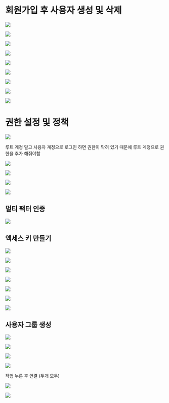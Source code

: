 # 회원가입 후 사용자 생성 및 삭제

![](./IMG/IAM.img/1.png)

![](./IMG/IAM.img/2.png)

![](./IMG/IAM.img/3.png)

![](./IMG/IAM.img/4.png)

![](./IMG/IAM.img/5.png)

![](./IMG/IAM.img/6.png)

![](./IMG/IAM.img/7.png)

![](./IMG/IAM.img/8.png)

![](./IMG/IAM.img/9.png)

# 권한 설정 및 정책

![](./IMG/IAM.img/10.png)

루트 계정 말고 사용자 계정으로 로그인 하면 권한이 막혀 있기 때문에 루트 계정으로 권한을 추가 해줘야함

![](./IMG/IAM.img/25.png)

![](./IMG/IAM.img/11.png)

![](./IMG/IAM.img/12.png)

![](./IMG/IAM.img/26.png)


## 멀티 팩터 인증

![](./IMG/IAM.img/27.png)

## 액세스 키 만들기

![](./IMG/IAM.img/28.png)

![](./IMG/IAM.img/15.png)

![](./IMG/IAM.img/16.png)


![](./IMG/IAM.img/29.png)

![](./IMG/IAM.img/18.png)

![](./IMG/IAM.img/19.png)

![](./IMG/IAM.img/20.png)

## 사용자 그룹 생성

![](./IMG/IAM.img/30.png)

![](./IMG/IAM.img/21.png)

![](./IMG/IAM.img/22.png)

![](./IMG/IAM.img/23.png)

작업 누른 후 연결 (두개 모두)

![](./IMG/IAM.img/24.png)

![](./IMG/IAM.img/31.png)




